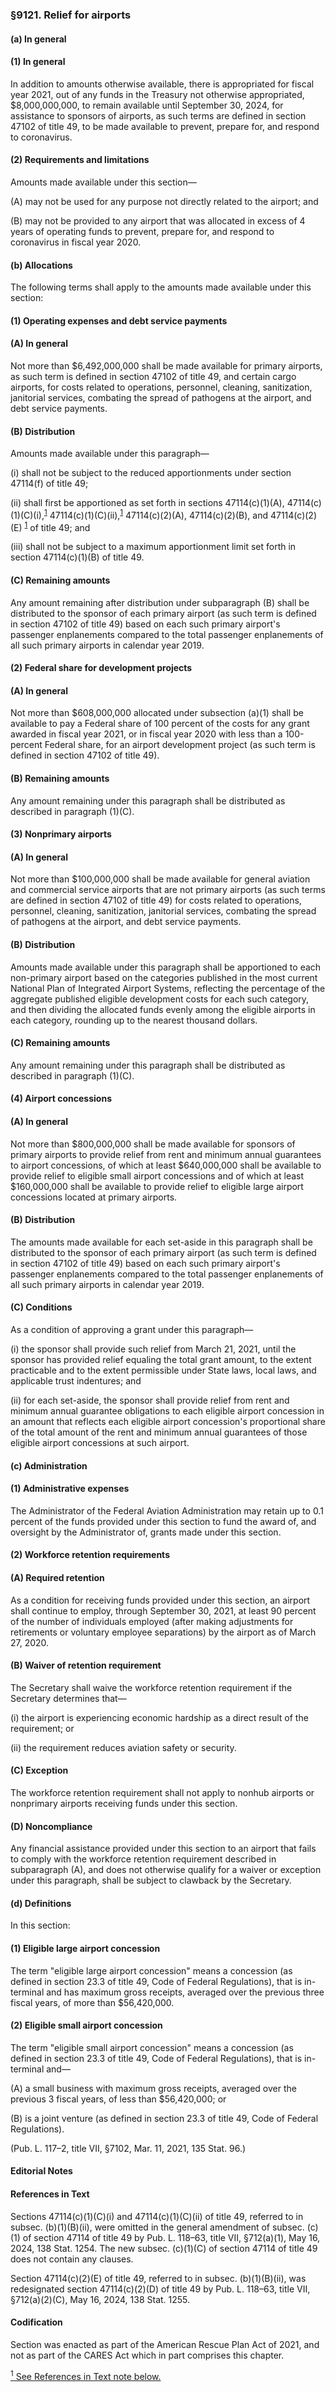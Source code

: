 ### §9121. Relief for airports ###

#### (a) In general ####

#### (1) In general ####

In addition to amounts otherwise available, there is appropriated for fiscal year 2021, out of any funds in the Treasury not otherwise appropriated, $8,000,000,000, to remain available until September 30, 2024, for assistance to sponsors of airports, as such terms are defined in section 47102 of title 49, to be made available to prevent, prepare for, and respond to coronavirus.

#### (2) Requirements and limitations ####

Amounts made available under this section—

(A) may not be used for any purpose not directly related to the airport; and

(B) may not be provided to any airport that was allocated in excess of 4 years of operating funds to prevent, prepare for, and respond to coronavirus in fiscal year 2020.

#### (b) Allocations ####

The following terms shall apply to the amounts made available under this section:

#### (1) Operating expenses and debt service payments ####

#### (A) In general ####

Not more than $6,492,000,000 shall be made available for primary airports, as such term is defined in section 47102 of title 49, and certain cargo airports, for costs related to operations, personnel, cleaning, sanitization, janitorial services, combating the spread of pathogens at the airport, and debt service payments.

#### (B) Distribution ####

 Amounts made available under this paragraph—

(i) shall not be subject to the reduced apportionments under section 47114(f) of title 49;

(ii) shall first be apportioned as set forth in sections 47114(c)(1)(A), 47114(c)(1)(C)(i),<sup><a href="#9121_1_target" name="9121_1">1</a></sup> 47114(c)(1)(C)(ii),<sup><a href="#9121_1_target" name="9121_1">1</a></sup> 47114(c)(2)(A), 47114(c)(2)(B), and 47114(c)(2)(E) <sup><a href="#9121_1_target" name="9121_1">1</a></sup> of title 49; and

(iii) shall not be subject to a maximum apportionment limit set forth in section 47114(c)(1)(B) of title 49.

#### (C) Remaining amounts ####

Any amount remaining after distribution under subparagraph (B) shall be distributed to the sponsor of each primary airport (as such term is defined in section 47102 of title 49) based on each such primary airport's passenger enplanements compared to the total passenger enplanements of all such primary airports in calendar year 2019.

#### (2) Federal share for development projects ####

#### (A) In general ####

Not more than $608,000,000 allocated under subsection (a)(1) shall be available to pay a Federal share of 100 percent of the costs for any grant awarded in fiscal year 2021, or in fiscal year 2020 with less than a 100-percent Federal share, for an airport development project (as such term is defined in section 47102 of title 49).

#### (B) Remaining amounts ####

Any amount remaining under this paragraph shall be distributed as described in paragraph (1)(C).

#### (3) Nonprimary airports ####

#### (A) In general ####

Not more than $100,000,000 shall be made available for general aviation and commercial service airports that are not primary airports (as such terms are defined in section 47102 of title 49) for costs related to operations, personnel, cleaning, sanitization, janitorial services, combating the spread of pathogens at the airport, and debt service payments.

#### (B) Distribution ####

Amounts made available under this paragraph shall be apportioned to each non-primary airport based on the categories published in the most current National Plan of Integrated Airport Systems, reflecting the percentage of the aggregate published eligible development costs for each such category, and then dividing the allocated funds evenly among the eligible airports in each category, rounding up to the nearest thousand dollars.

#### (C) Remaining amounts ####

Any amount remaining under this paragraph shall be distributed as described in paragraph (1)(C).

#### (4) Airport concessions ####

#### (A) In general ####

Not more than $800,000,000 shall be made available for sponsors of primary airports to provide relief from rent and minimum annual guarantees to airport concessions, of which at least $640,000,000 shall be available to provide relief to eligible small airport concessions and of which at least $160,000,000 shall be available to provide relief to eligible large airport concessions located at primary airports.

#### (B) Distribution ####

The amounts made available for each set-aside in this paragraph shall be distributed to the sponsor of each primary airport (as such term is defined in section 47102 of title 49) based on each such primary airport's passenger enplanements compared to the total passenger enplanements of all such primary airports in calendar year 2019.

#### (C) Conditions ####

As a condition of approving a grant under this paragraph—

(i) the sponsor shall provide such relief from March 21, 2021, until the sponsor has provided relief equaling the total grant amount, to the extent practicable and to the extent permissible under State laws, local laws, and applicable trust indentures; and

(ii) for each set-aside, the sponsor shall provide relief from rent and minimum annual guarantee obligations to each eligible airport concession in an amount that reflects each eligible airport concession's proportional share of the total amount of the rent and minimum annual guarantees of those eligible airport concessions at such airport.

#### (c) Administration ####

#### (1) Administrative expenses ####

The Administrator of the Federal Aviation Administration may retain up to 0.1 percent of the funds provided under this section to fund the award of, and oversight by the Administrator of, grants made under this section.

#### (2) Workforce retention requirements ####

#### (A) Required retention ####

As a condition for receiving funds provided under this section, an airport shall continue to employ, through September 30, 2021, at least 90 percent of the number of individuals employed (after making adjustments for retirements or voluntary employee separations) by the airport as of March 27, 2020.

#### (B) Waiver of retention requirement ####

The Secretary shall waive the workforce retention requirement if the Secretary determines that—

(i) the airport is experiencing economic hardship as a direct result of the requirement; or

(ii) the requirement reduces aviation safety or security.

#### (C) Exception ####

The workforce retention requirement shall not apply to nonhub airports or nonprimary airports receiving funds under this section.

#### (D) Noncompliance ####

Any financial assistance provided under this section to an airport that fails to comply with the workforce retention requirement described in subparagraph (A), and does not otherwise qualify for a waiver or exception under this paragraph, shall be subject to clawback by the Secretary.

#### (d) Definitions ####

In this section:

#### (1) Eligible large airport concession ####

The term "eligible large airport concession" means a concession (as defined in section 23.3 of title 49, Code of Federal Regulations), that is in-terminal and has maximum gross receipts, averaged over the previous three fiscal years, of more than $56,420,000.

#### (2) Eligible small airport concession ####

The term "eligible small airport concession" means a concession (as defined in section 23.3 of title 49, Code of Federal Regulations), that is in-terminal and—

(A) a small business with maximum gross receipts, averaged over the previous 3 fiscal years, of less than $56,420,000; or

(B) is a joint venture (as defined in section 23.3 of title 49, Code of Federal Regulations).

(Pub. L. 117–2, title VII, §7102, Mar. 11, 2021, 135 Stat. 96.)

#### **Editorial Notes** ####

#### References in Text ####

Sections 47114(c)(1)(C)(i) and 47114(c)(1)(C)(ii) of title 49, referred to in subsec. (b)(1)(B)(ii), were omitted in the general amendment of subsec. (c)(1) of section 47114 of title 49 by Pub. L. 118–63, title VII, §712(a)(1), May 16, 2024, 138 Stat. 1254. The new subsec. (c)(1)(C) of section 47114 of title 49 does not contain any clauses.

Section 47114(c)(2)(E) of title 49, referred to in subsec. (b)(1)(B)(ii), was redesignated section 47114(c)(2)(D) of title 49 by Pub. L. 118–63, title VII, §712(a)(2)(C), May 16, 2024, 138 Stat. 1255.

#### Codification ####

Section was enacted as part of the American Rescue Plan Act of 2021, and not as part of the CARES Act which in part comprises this chapter.

[<sup>1</sup> See References in Text note below.](#9121_1)